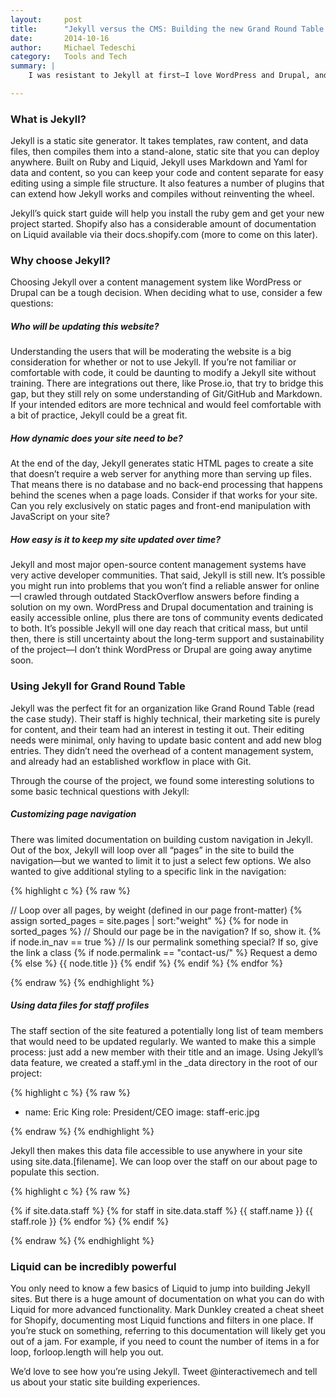 ```yaml
---
layout:     post
title:      "Jekyll versus the CMS: Building the new Grand Round Table website"
date:       2014-10-16
author:     Michael Tedeschi
category:   Tools and Tech
summary: |
    I was resistant to Jekyll at first—I love WordPress and Drupal, and we’re pretty good at building these types of CMS-driven sites quickly. Jekyll felt like an intruder. Posts, pages, categories? Sounds a lot like WordPress to me, without the pretty interface and easy-to-understand workflow for administration and editing. Is Jekyll actually a viable option as a marketing site for companies?

---
```


### What is Jekyll?

Jekyll is a static site generator. It takes templates, raw content, and data files, then compiles them into a stand-alone, static site that you can deploy anywhere. Built on Ruby and Liquid, Jekyll uses Markdown and Yaml for data and content, so you can keep your code and content separate for easy editing using a simple file structure. It also features a number of plugins that can extend how Jekyll works and compiles without reinventing the wheel.

Jekyll’s quick start guide will help you install the ruby gem and get your new project started. Shopify also has a considerable amount of documentation on Liquid available via their docs.shopify.com (more to come on this later).

### Why choose Jekyll?

Choosing Jekyll over a content management system like WordPress or Drupal can be a tough decision. When deciding what to use, consider a few questions:

##### Who will be updating this website?
Understanding the users that will be moderating the website is a big consideration for whether or not to use Jekyll. If you’re not familiar or comfortable with code, it could be daunting to modify a Jekyll site without training. There are integrations out there, like Prose.io, that try to bridge this gap, but they still rely on some understanding of Git/GitHub and Markdown. If your intended editors are more technical and would feel comfortable with a bit of practice, Jekyll could be a great fit.

##### How dynamic does your site need to be?
At the end of the day, Jekyll generates static HTML pages to create a site that doesn’t require a web server for anything more than serving up files. That means there is no database and no back-end processing that happens behind the scenes when a page loads. Consider if that works for your site. Can you rely exclusively on static pages and front-end manipulation with JavaScript on your site?

##### How easy is it to keep my site updated over time?
Jekyll and most major open-source content management systems have very active developer communities. That said, Jekyll is still new. It’s possible you might run into problems that you won’t find a reliable answer for online—I crawled through outdated StackOverflow answers before finding a solution on my own. WordPress and Drupal documentation and training is easily accessible online, plus there are tons of community events dedicated to both. It’s possible Jekyll will one day reach that critical mass, but until then, there is still uncertainty about the long-term support and sustainability of the project—I don’t think WordPress or Drupal are going away anytime soon.

### Using Jekyll for Grand Round Table

Jekyll was the perfect fit for an organization like Grand Round Table (read the case study). Their staff is highly technical, their marketing site is purely for content, and their team had an interest in testing it out. Their editing needs were minimal, only having to update basic content and add new blog entries. They didn’t need the overhead of a content management system, and already had an established workflow in place with Git.

Through the course of the project, we found some interesting solutions to some basic technical questions with Jekyll:

##### Customizing page navigation
There was limited documentation on building custom navigation in Jekyll. Out of the box, Jekyll will loop over all “pages” in the site to build the navigation—but we wanted to limit it to just a select few options. We also wanted to give additional styling to a specific link in the navigation:

{% highlight c %}
{% raw %}

// Loop over all pages, by weight (defined in our page front-matter)
{% assign sorted_pages = site.pages | sort:"weight" %}
{% for node in sorted_pages %}
    // Should our page be in the navigation? If so, show it.
    {% if node.in_nav == true %}
        // Is our permalink something special? If so, give the link a class
        {% if node.permalink == "contact-us/" %}
            Request a demo
        {% else %}
            {{ node.title }}
        {% endif %}
    {% endif %}
{% endfor %}

{% endraw %}
{% endhighlight %}

##### Using data files for staff profiles
The staff section of the site featured a potentially long list of team members that would need to be updated regularly. We wanted to make this a simple process: just add a new member with their title and an image. Using Jekyll’s data feature, we created a staff.yml in the _data directory in the root of our project:

{% highlight c %}
{% raw %}

- name: Eric King
  role: President/CEO
  image: staff-eric.jpg

{% endraw %}
{% endhighlight %}

Jekyll then makes this data file accessible to use anywhere in your site using site.data.[filename]. We can loop over the staff on our about page to populate this section.

{% highlight c %}
{% raw %}

{% if site.data.staff %}
    {% for staff in site.data.staff %}
        {{ staff.name }}
        {{ staff.role }}
    {% endfor %}
{% endif %}

{% endraw %}
{% endhighlight %}

### Liquid can be incredibly powerful
You only need to know a few basics of Liquid to jump into building Jekyll sites. But there is a huge amount of documentation on what you can do with Liquid for more advanced functionality. Mark Dunkley created a cheat sheet for Shopify, documenting most Liquid functions and filters in one place. If you’re stuck on something, referring to this documentation will likely get you out of a jam. For example, if you need to count the number of items in a for loop, forloop.length will help you out.

We’d love to see how you’re using Jekyll. Tweet @interactivemech and tell us about your static site building experiences.